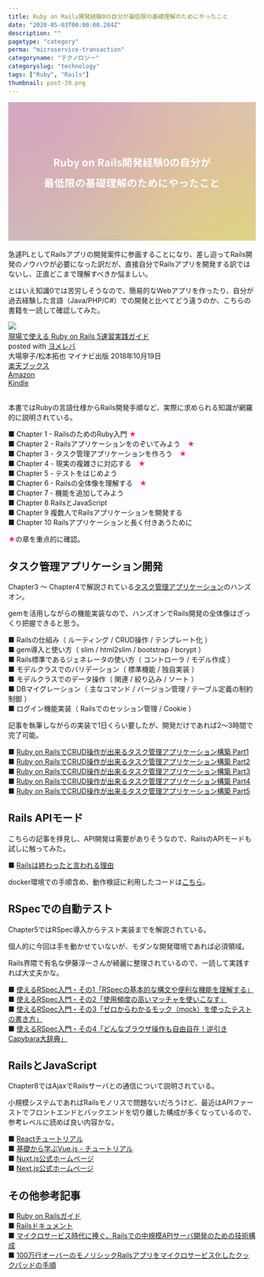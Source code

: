 ```yaml
---
title: Ruby on Rails開発経験0の自分が最低限の基礎理解のためにやったこと
date: "2020-05-03T00:00:00.284Z"
description: ""
pagetype: "category"
perma: "microservice-transaction"
categoryname: "テクノロジー"
categoryslug: "technology"
tags: ["Ruby", "Rails"]
thumbnail: post-39.png
---
```


![](./post-39.png)

急遽PLとしてRailsアプリの開発案件に参画することになり、差し迫ってRails開発のノウハウが必要になった訳だが、直接自分でRailsアプリを開発する訳ではないし、正直どこまで理解すべきか悩ましい。

とはいえ知識0では苦労しそうなので、簡易的なWebアプリを作ったり、自分が過去経験した言語（Java/PHP/C#）での開発と比べてどう違うのか、こちらの書籍を一読して確認してみた。

<div class="cstmreba"><div class="booklink-box"><div class="booklink-image"><a href="https://hb.afl.rakuten.co.jp/hgc/146fe51c.1fd043a3.146fe51d.605dc196/yomereba_main_202005031810231786?pc=http%3A%2F%2Fbooks.rakuten.co.jp%2Frb%2F15628625%2F%3Fscid%3Daf_ich_link_urltxt%26m%3Dhttp%3A%2F%2Fm.rakuten.co.jp%2Fev%2Fbook%2F" target="_blank" ><img src="https://thumbnail.image.rakuten.co.jp/@0_mall/book/cabinet/2227/9784839962227.jpg?_ex=160x160" style="border: none;" /></a></div><div class="booklink-info"><div class="booklink-name"><a href="https://hb.afl.rakuten.co.jp/hgc/146fe51c.1fd043a3.146fe51d.605dc196/yomereba_main_202005031810231786?pc=http%3A%2F%2Fbooks.rakuten.co.jp%2Frb%2F15628625%2F%3Fscid%3Daf_ich_link_urltxt%26m%3Dhttp%3A%2F%2Fm.rakuten.co.jp%2Fev%2Fbook%2F" target="_blank" >現場で使える Ruby on Rails 5速習実践ガイド</a><div class="booklink-powered-date">posted with <a href="https://yomereba.com" rel="nofollow" target="_blank">ヨメレバ</a></div></div><div class="booklink-detail">大場寧子/松本拓也 マイナビ出版 2018年10月19日    </div><div class="booklink-link2"><div class="shoplinkrakuten"><a href="https://hb.afl.rakuten.co.jp/hgc/146fe51c.1fd043a3.146fe51d.605dc196/yomereba_main_202005031810231786?pc=http%3A%2F%2Fbooks.rakuten.co.jp%2Frb%2F15628625%2F%3Fscid%3Daf_ich_link_urltxt%26m%3Dhttp%3A%2F%2Fm.rakuten.co.jp%2Fev%2Fbook%2F" target="_blank" >楽天ブックス</a></div><div class="shoplinkamazon"><a href="https://www.amazon.co.jp/exec/obidos/asin/4839962227/kanon123-22/" target="_blank" >Amazon</a></div><div class="shoplinkkindle"><a href="https://www.amazon.co.jp/gp/search?keywords=%E7%8F%BE%E5%A0%B4%E3%81%A7%E4%BD%BF%E3%81%88%E3%82%8B%20Ruby%20on%20Rails%205%E9%80%9F%E7%BF%92%E5%AE%9F%E8%B7%B5%E3%82%AC%E3%82%A4%E3%83%89&__mk_ja_JP=%83J%83%5E%83J%83i&url=node%3D2275256051&tag=kanon123-22" target="_blank" >Kindle</a></div>                              	  	  	  	  	</div></div><div class="booklink-footer"></div></div></div>
<br/>

本書ではRubyの言語仕様からRails開発手順など、実際に求められる知識が網羅的に説明されている。

■ Chapter 1 - RailsのためのRuby入門 <span style="color: #ff1493;">★</span>  
■ Chapter 2 - Railsアプリケーションをのぞいてみよう　<span style="color: #ff1493;">★</span>  
■ Chapter 3 - タスク管理アプリケーションを作ろう　<span style="color: #ff1493;">★</span>  
■ Chapter 4 - 現実の複雑さに対応する　<span style="color: #ff1493;">★</span>  
■ Chapter 5 - テストをはじめよう  
■ Chapter 6 - Railsの全体像を理解する　<span style="color: #ff1493;">★</span>  
■ Chapter 7 - 機能を追加してみよう  
■ Chapter 8 RailsとJavaScript  
■ Chapter 9 複数人でRailsアプリケーションを開発する  
■ Chapter 10 Railsアプリケーションと長く付きあうために  

<span style="color: #ff1493;">★</span>の章を重点的に確認。

## タスク管理アプリケーション開発

Chapter3 〜 Chapter4で解説されている[タスク管理アプリケーション](https://github.com/machio77777/taskleaf/tree/chapter-4)のハンズオン。

gemを活用しながらの機能実装なので、ハンズオンでRails開発の全体像はざっくり把握できると思う。

■ Railsの仕組み（ ルーティング / CRUD操作 / テンプレート化 ）  
■ gem導入と使い方（ slim / html2slim / bootstrap / bcrypt ）  
■ Rails標準であるジェネレータの使い方（ コントローラ / モデル作成 ）  
■ モデルクラスでのバリデーション（ 標準機能 / 独自実装 ）  
■ モデルクラスでのデータ操作（ 関連 / 絞り込み / ソート ）  
■ DBマイグレーション（ 主なコマンド / バージョン管理 / テーブル定義の制約制御 ）  
■ ログイン機能実装（ Railsでのセッション管理 / Cookie ）  

記事を執筆しながらの実装で1日くらい要したが、開発だけであれば2〜3時間で完了可能。

■ [Ruby on RailsでCRUD操作が出来るタスク管理アプリケーション構築 Part1](https://qiita.com/machio77777/private/6ba3f61437e8e40d7f02)  
■ [Ruby on RailsでCRUD操作が出来るタスク管理アプリケーション構築 Part2](https://qiita.com/machio77777/private/41afa3c845c4cee651e2)  
■ [Ruby on RailsでCRUD操作が出来るタスク管理アプリケーション構築 Part3](https://qiita.com/machio77777/private/903a826417e2f5089203)  
■ [Ruby on RailsでCRUD操作が出来るタスク管理アプリケーション構築 Part4](https://qiita.com/machio77777/private/0cae74a98c1eaddfbab6)  
■ [Ruby on RailsでCRUD操作が出来るタスク管理アプリケーション構築 Part5](https://qiita.com/machio77777/private/9dae856b1cc5a909fc25)  

## Rails APIモード

こちらの記事を拝見し、API開発は需要がありそうなので、RailsのAPIモードも試しに触ってみた。

■ [Railsは終わったと言われる理由](https://qiita.com/klriutsa/items/86ac5e94ec99c0d95b61)

docker環境での手順含め、動作検証に利用したコードは[こちら](https://github.com/machio77777/rails-api-practice)。

## RSpecでの自動テスト

Chapter5ではRSpec導入からテスト実装までを解説されている。

個人的に今回は手を動かせていないが、モダンな開発環境であれば必須領域。

Rails界隈で有名な伊藤淳一さんが綺麗に整理されているので、一読して実践すれば大丈夫かな。

■ [使えるRSpec入門・その1「RSpecの基本的な構文や便利な機能を理解する」](https://qiita.com/jnchito/items/42193d066bd61c740612)  
■ [使えるRSpec入門・その2「使用頻度の高いマッチャを使いこなす」](https://qiita.com/jnchito/items/2e79a1abe7cd8214caa5)  
■ [使えるRSpec入門・その3「ゼロからわかるモック（mock）を使ったテストの書き方」](https://qiita.com/jnchito/items/640f17e124ab263a54dd)  
■ [使えるRSpec入門・その4「どんなブラウザ操作も自由自在！逆引きCapybara大辞典」](https://qiita.com/jnchito/items/607f956263c38a5fec24)

## RailsとJavaScript

Chapter8ではAjaxでRailsサーバとの通信について説明されている。

小規模システムであればRailsモノリスで問題ないだろうけど、最近はAPIファーストでフロントエンドとバックエンドを切り離した構成が多くなっているので、参考レベルに読めば良い内容かな。

■ [Reactチュートリアル](https://ja.reactjs.org/tutorial/tutorial.html)  
■ [基礎から学ぶVue.js - チュートリアル](https://cr-vue.mio3io.com/tutorials/)  
■ [Nuxt.js公式ホームページ](https://ja.nuxtjs.org/)  
■ [Next.js公式ホームページ](https://nextjs.org/)  

## その他参考記事

■ [Ruby on Railsガイド](https://railsguides.jp/)  
■ [Railsドキュメント](https://railsdoc.com/)  
■ [マイクロサービス時代に捧ぐ、Railsでの中規模APIサーバ開発のための技術構成](https://qiita.com/qsona/items/0274c7c1fd27a4a9a545)  
■ [100万行オーバーのモノリシックRailsアプリをマイクロサービス化したクックパッドの手順](https://employment.en-japan.com/engineerhub/entry/2019/09/17/103000)  